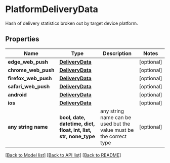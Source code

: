# PlatformDeliveryData

Hash of delivery statistics broken out by target device platform.

## Properties
Name | Type | Description | Notes
------------ | ------------- | ------------- | -------------
**edge_web_push** | [**DeliveryData**](DeliveryData.md) |  | [optional] 
**chrome_web_push** | [**DeliveryData**](DeliveryData.md) |  | [optional] 
**firefox_web_push** | [**DeliveryData**](DeliveryData.md) |  | [optional] 
**safari_web_push** | [**DeliveryData**](DeliveryData.md) |  | [optional] 
**android** | [**DeliveryData**](DeliveryData.md) |  | [optional] 
**ios** | [**DeliveryData**](DeliveryData.md) |  | [optional] 
**any string name** | **bool, date, datetime, dict, float, int, list, str, none_type** | any string name can be used but the value must be the correct type | [optional]

[[Back to Model list]](../README.md#documentation-for-models) [[Back to API list]](../README.md#documentation-for-api-endpoints) [[Back to README]](../README.md)


